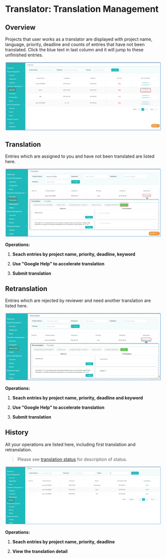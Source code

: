 # Translator: Translation Management

## Overview

Projects that user works as a translator are displayed with project name, language, priority, deadline and counts of entries that have not been translated. Click the blue text in last column and it will jump to these unfinished entries.

![](/assets/translation_management.overview.png)

## Translation

Entries which are assigned to you and have not been translated are listed here.

![](/assets/translation_management.translation.png)

**Operations:**

1. **Seach entries by project name, priority, deadline, keyword**

2. **Use "Google Help" to accelerate translation**

3. **Submit translation**


## Retranslation

Entries which are rejected by reviewer and need another translation are listed here.

![](/assets/translation_management.retranslation.png)

**Operations:**

1. **Seach entries by project name, priority, deadline and keyword**

2. **Use "Google Help" to accelerate translation**

3. **Submit translation**


## History

All your operations are listed here, including first translation and retranslation. 

> Please see [translation status](../glossary.md#translation-status) for description of status.

![](/assets/translation_management.history.png)

**Operations:**

1. **Seach entries by project name, priority, deadline**

2. **View the translation detail**





